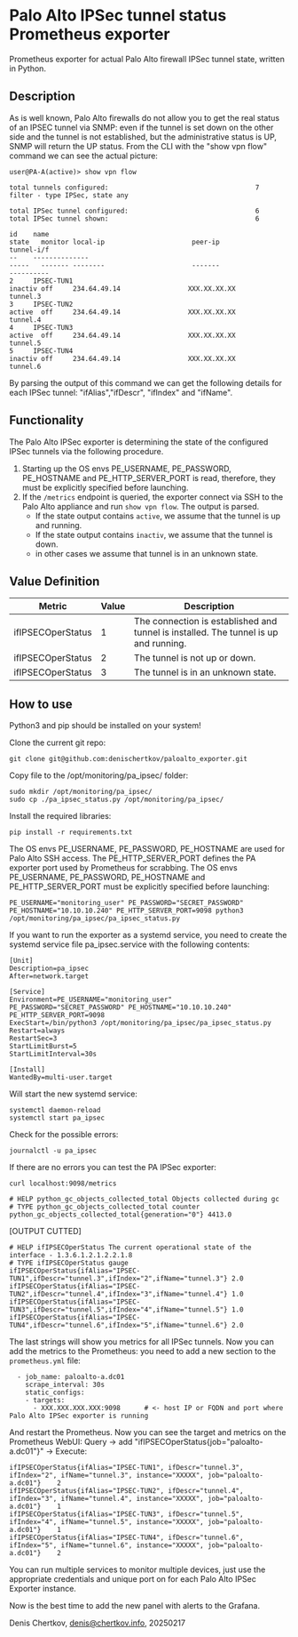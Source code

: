 # Palo Alto IPSec tunnel status Prometheus exporter 
Prometheus exporter for actual Palo Alto firewall IPSec tunnel state, written in Python.

## Description
As is well known, Palo Alto firewalls do not allow you to get the real status of an IPSEC tunnel via SNMP: even if the tunnel is set down on the other side and the tunnel is not established, but the administrative status is UP, SNMP will return the UP status.
From the CLI with the "show vpn flow" command we can see the actual picture:

```
user@PA-A(active)> show vpn flow

total tunnels configured:                                     7
filter - type IPSec, state any

total IPSec tunnel configured:                                6
total IPSec tunnel shown:                                     6

id    name                                                            state   monitor local-ip                      peer-ip                       tunnel-i/f
--    --------------                                                  -----   ------- --------                      -------                       ----------  
2     IPSEC-TUN1                                                      inactiv off     234.64.49.14                 XXX.XX.XX.XX                   tunnel.3
3     IPSEC-TUN2                                                      active  off     234.64.49.14                 XXX.XX.XX.XX                   tunnel.4
4     IPSEC-TUN3                                                      active  off     234.64.49.14                 XXX.XX.XX.XX                   tunnel.5
5     IPSEC-TUN4                                                      inactiv off     234.64.49.14                 XXX.XX.XX.XX                   tunnel.6
```

By parsing the output of this command we can get the following details for each IPSec tunnel:
"ifAlias","ifDescr", "ifIndex" and "ifName".

## Functionality
The Palo Alto IPSec exporter is determining the state of the configured IPSec tunnels via the following procedure.
1. Starting up the OS envs PE_USERNAME, PE_PASSWORD, PE_HOSTNAME and PE_HTTP_SERVER_PORT is read, therefore, they must be explicitly specified before launching. 
1. If the `/metrics` endpoint is queried, the exporter connect via SSH to the Palo Alto appliance and run `show vpn flow`. The output is parsed.
    * If the state output contains `active`, we assume that the tunnel is up and running.
    * If the state output contains `inactiv`, we assume that the tunnel is down.
    * in other cases we assume that tunnel is in an unknown state.

## Value Definition
| Metric | Value | Description |
|--------|-------|-------------|
| ifIPSECOperStatus | 1 | The connection is established and tunnel is installed. The tunnel is up and running. |
| ifIPSECOperStatus | 2 | The tunnel is not up or down. |
| ifIPSECOperStatus | 3 | The tunnel is in an unknown state. |

## How to use
Python3 and pip should be installed on your system!

Clone the current git repo: 
```
git clone git@github.com:denischertkov/paloalto_exporter.git
```
Copy file to the /opt/monitoring/pa_ipsec/ folder:
```
sudo mkdir /opt/monitoring/pa_ipsec/
sudo cp ./pa_ipsec_status.py /opt/monitoring/pa_ipsec/
```
Install the required libraries:
```
pip install -r requirements.txt
```
The OS envs PE_USERNAME, PE_PASSWORD, PE_HOSTNAME are used for Palo Alto SSH access. The PE_HTTP_SERVER_PORT defines the PA exporter port used by Prometheus for scrabbing.
The OS envs PE_USERNAME, PE_PASSWORD, PE_HOSTNAME and PE_HTTP_SERVER_PORT must be explicitly specified before launching:
```
PE_USERNAME="monitoring_user" PE_PASSWORD="SECRET_PASSWORD" PE_HOSTNAME="10.10.10.240" PE_HTTP_SERVER_PORT=9098 python3 /opt/monitoring/pa_ipsec/pa_ipsec_status.py
```
If you want to run the exporter as a systemd service, you need to create the systemd service file pa_ipsec.service with the following contents:
```
[Unit]
Description=pa_ipsec
After=network.target

[Service]
Environment=PE_USERNAME="monitoring_user" PE_PASSWORD="SECRET_PASSWORD" PE_HOSTNAME="10.10.10.240" PE_HTTP_SERVER_PORT=9098
ExecStart=/bin/python3 /opt/monitoring/pa_ipsec/pa_ipsec_status.py
Restart=always
RestartSec=3
StartLimitBurst=5
StartLimitInterval=30s

[Install]
WantedBy=multi-user.target
```
Will start the new systemd service:
```
systemctl daemon-reload
systemctl start pa_ipsec
```
Check for the possible errors:
```
journalctl -u pa_ipsec
````
If there are no errors you can test the PA IPSec exporter:
```
curl localhost:9098/metrics

# HELP python_gc_objects_collected_total Objects collected during gc
# TYPE python_gc_objects_collected_total counter
python_gc_objects_collected_total{generation="0"} 4413.0
```
[OUTPUT CUTTED]
```
# HELP ifIPSECOperStatus The current operational state of the interface - 1.3.6.1.2.1.2.2.1.8
# TYPE ifIPSECOperStatus gauge
ifIPSECOperStatus{ifAlias="IPSEC-TUN1",ifDescr="tunnel.3",ifIndex="2",ifName="tunnel.3"} 2.0
ifIPSECOperStatus{ifAlias="IPSEC-TUN2",ifDescr="tunnel.4",ifIndex="3",ifName="tunnel.4"} 1.0
ifIPSECOperStatus{ifAlias="IPSEC-TUN3",ifDescr="tunnel.5",ifIndex="4",ifName="tunnel.5"} 1.0
ifIPSECOperStatus{ifAlias="IPSEC-TUN4",ifDescr="tunnel.6",ifIndex="5",ifName="tunnel.6"} 2.0
```
The last strings will show you metrics for all IPSec tunnels.
Now you can add the metrics to the Prometheus: you need to add a new section to the `prometheus.yml` file:
```
  - job_name: paloalto-a.dc01
    scrape_interval: 30s
    static_configs:
    - targets: 
      - XXX.XXX.XXX.XXX:9098      # <- host IP or FQDN and port where Palo Alto IPSec exporter is running
```
And restart the Prometheus. Now you can see the target and metrics on the Prometheus WebUI: Query -> add "ifIPSECOperStatus{job="paloalto-a.dc01"}" -> Execute:
```
ifIPSECOperStatus{ifAlias="IPSEC-TUN1", ifDescr="tunnel.3", ifIndex="2", ifName="tunnel.3", instance="XXXXX", job="paloalto-a.dc01"}	2
ifIPSECOperStatus{ifAlias="IPSEC-TUN2", ifDescr="tunnel.4", ifIndex="3", ifName="tunnel.4", instance="XXXXX", job="paloalto-a.dc01"}	1
ifIPSECOperStatus{ifAlias="IPSEC-TUN3", ifDescr="tunnel.5", ifIndex="4", ifName="tunnel.5", instance="XXXXX", job="paloalto-a.dc01"}	1
ifIPSECOperStatus{ifAlias="IPSEC-TUN4", ifDescr="tunnel.6", ifIndex="5", ifName="tunnel.6", instance="XXXXX", job="paloalto-a.dc01"}	2
```
You can run multiple services to monitor multiple devices, just use the appropriate credentials and unique port on for each Palo Alto IPSec Exporter instance.

Now is the best time to add the new panel with alerts to the Grafana.

Denis Chertkov, denis@chertkov.info, 20250217
